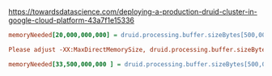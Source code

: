 https://towardsdatascience.com/deploying-a-production-druid-cluster-in-google-cloud-platform-43a7f1e15336



```ini
memoryNeeded[20,000,000,000] = druid.processing.buffer.sizeBytes[500,000,000] * (druid.processing.numMergeBuffers[8] + druid.processing.numThreads[11] + 1)
```





```ini
Please adjust -XX:MaxDirectMemorySize, druid.processing.buffer.sizeBytes, druid.processing.numThreads, or druid.processing.numMergeBuffers: maxDirectMemory[6,442,450,944], 

memoryNeeded[33,500,000,000 ] = druid.processing.buffer.sizeBytes[500,000,000] * (druid.processing.numMergeBuffers[6] + druid.processing.numThreads[60] + 1)
```

